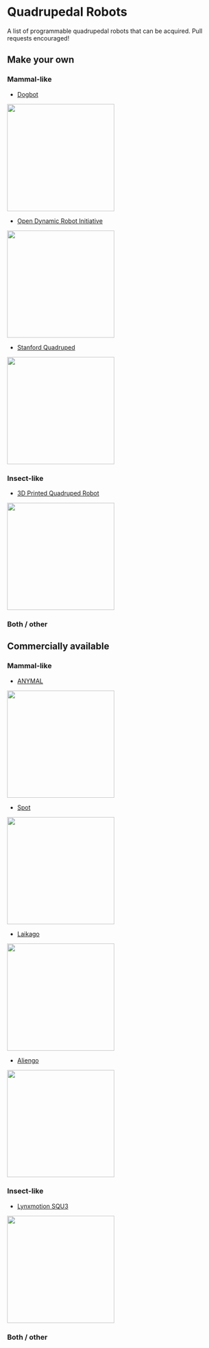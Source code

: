 # Quadrupedal Robots
A list of programmable quadrupedal robots that can be acquired. Pull requests encouraged!

## Make your own
### Mammal-like

- [Dogbot](https://reactrobotics.com/)

<img src="https://reactrobotics.com/wp-content/uploads/2019/06/190619_DogBot_render-549x451.png" height="250">

- [Open Dynamic Robot Initiative](https://open-dynamic-robot-initiative.github.io/)

<img src="https://open-dynamic-robot-initiative.github.io/solo2.png" height="250">

- [Stanford Quadruped](https://github.com/stanfordroboticsclub/StanfordQuadruped)

<img src="https://camo.githubusercontent.com/dc711b9a3131e74cfecd26e33badea0a7fe82750/68747470733a2f2f6c6976652e737461746963666c69636b722e636f6d2f36353533352f34393631343639303735335f373865646361383362635f346b2e6a7067" height="250">

### Insect-like
- [3D Printed Quadruped Robot](https://www.instructables.com/id/A-3D-Printed-Quadruped-Robot/)
<img src="https://cdn.instructables.com/F5T/AFL7/IY4QMA1L/F5TAFL7IY4QMA1L.LARGE.jpg?auto=webp&frame=1&width=1024&height=1024&fit=bounds" height="250">

### Both / other


## Commercially available

### Mammal-like
- [ANYMAL](https://www.anybotics.com/anymal-legged-robot/)

<img src="https://www.anybotics.com/wp-content/uploads/2019/08/anymal-c-legged-robot-inspection-transparent-1024x1024.png" height="250">

- [Spot](https://www.bostondynamics.com/spot)

<img src="https://www.bostondynamics.com/sites/default/files/styles/max_1300x1300/public/2017-11/SpotMini1.jpg" height="250">

- [Laikago](http://www.unitree.cc/e/action/ShowInfo.php?classid=6&id=1)

<img src="http://www.unitree.cc/cn/d/file/product/whole_machine_scheme/2018-12-03/d3841100d5c6e8db705cbd4de59a5af4.png" height="250">

- [Aliengo](http://www.unitree.cc/e/action/ShowInfo.php?classid=6&id=363)

<img src="http://www.unitree.cc/cn/d/file/product/whole_machine_scheme/2019-11-04/20f2d1f11eb610eefe879696361c6436.png" height="250">

### Insect-like
- [Lynxmotion SQU3](http://www.lynxmotion.com/p-881-symmetric-quadruped-kit-botboarduino.aspx)

<img src="http://www.lynxmotion.com/images/product/large/SQ3U.jpg" height="250">

### Both / other
